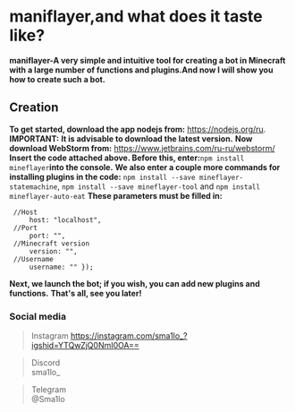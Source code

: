 # maniflayer,and what does it taste like?
 **maniflayer-A very simple and intuitive    tool for creating a bot in Minecraft with  a large number of functions and plugins.And now I will show you how to create such a bot.**
## Creation
**To get started, download the app nodejs from:** https://nodejs.org/ru.
**IMPORTANT:**
**It is advisable to download the latest version.**
**Now download WebStorm from:** https://www.jetbrains.com/ru-ru/webstorm/
**Insert the code attached above. Before this, enter:**`npm install mineflayer`**into the console.**
**We also enter a couple more commands for installing plugins in the code:** `npm install --save mineflayer-statemachine`, `npm install --save mineflayer-tool` and `npm install mineflayer-auto-eat`
**These parameters must be filled in:**
```
 //Host 
     host: "localhost", 
 //Port 
     port: "", 
 //Minecraft version 
     version: "", 
 //Username 
     username: "" });
```
**Next, we launch the bot; if you wish, you can add new plugins and functions.**
**That's all, see you later!**
### Social media

> Instagram
> https://instagram.com/sma1lo_?igshid=YTQwZjQ0NmI0OA==

> Discord                        
> sma1lo_     

> Telegram                              
> @Sma1lo